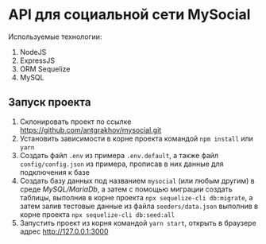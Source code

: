 # API для социальной сети MySocial

Используемые технологии:

1. NodeJS
2. ExpressJS
3. ORM Sequelize
4. MySQL

## Запуск проекта

1. Склонировать проект по ссылке https://github.com/antgrakhov/mysocial.git
2. Установить зависимости в корне проекта командой `npm install` или `yarn`
3. Создать файл `.env` из примера `.env.default`, а также файл `config/config.json` из примера, прописав в них данные для подключения к базе
4. Создать базу данных под названием `mysocial` (или любым другим) в среде *MySQL/MariaDb*, а затем с помощью миграции создать таблицы, выполнив в корне проекта `npx sequelize-cli db:migrate`, а затем залив тестовые данные из файла `seeders/data.json` выполнив в корне проекта `npx sequelize-cli db:seed:all`
5. Запустить проект из корня командой `yarn start`, открыть в браузере адрес http://127.0.0.1:3000